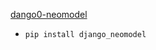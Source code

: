 [dango0-neomodel](https://github.com/neo4j-contrib/django-neomodel)

- `pip install django_neomodel`